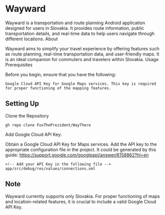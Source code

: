 # Wayward

Wayward is a transportation and route planning Android application designed for users in Slovakia. It provides route information, public transportation details, and real-time data to help users navigate through different locations.
About

Wayward aims to simplify your travel experience by offering features such as route planning, real-time transportation data, and user-friendly maps. It is an ideal companion for commuters and travelers within Slovakia.
Usage
Prerequisites

Before you begin, ensure that you have the following:

    Google Cloud API Key for Google Maps services. This key is required for proper functioning of the mapping features.

## Setting Up

Clone the Repository
    
    gh repo clone FoxThePrezident/WayThere

Add Google Cloud API Key:

Obtain a Google Cloud API Key for Maps services. Add the API key to the appropriate configuration file in the project.
It could be generated by this guide: https://support.google.com/googleapi/answer/6158862?hl=en

    <!-- Add your API Key in the following file -->
    app/src/debug/res/values/connections.xml

## Note

Wayward currently supports only Slovakia.
For proper functioning of maps and location-related features, it is crucial to include a valid Google Cloud API Key.
